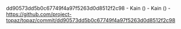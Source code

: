 dd90573dd5b0c67749f4a97f5263d0d8512f2c98 - Kain () - Kain () - https://github.com/project-topaz/topaz/commit/dd90573dd5b0c67749f4a97f5263d0d8512f2c98

